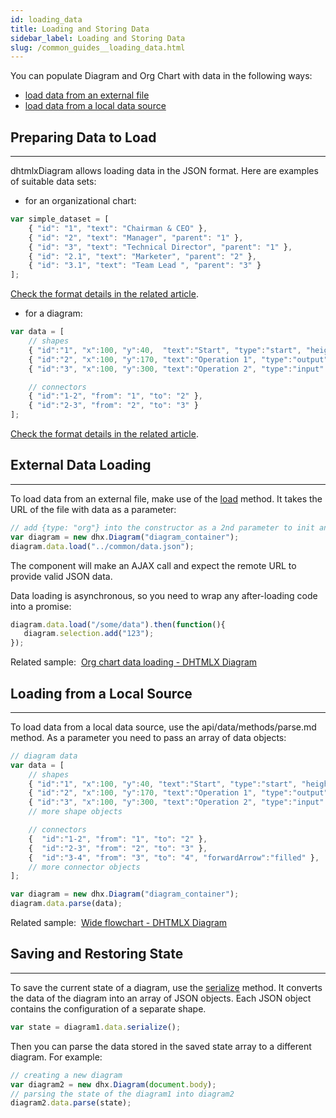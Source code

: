 ```yaml
---
id: loading_data
title: Loading and Storing Data
sidebar_label: Loading and Storing Data
slug: /common_guides__loading_data.html
---
```


You can populate Diagram and Org Chart with data in the following ways:

- [load data from an external file](#external-data-loading)
- [load data from a local data source](#loading-from-a-local-source)

## Preparing Data to Load
-------------------------

dhtmlxDiagram allows loading data in the JSON format. Here are examples of suitable data sets:

- for an organizational chart:

~~~js
var simple_dataset = [
	{ "id": "1", "text": "Chairman & CEO" },
	{ "id": "2", "text": "Manager", "parent": "1" },
	{ "id": "3", "text": "Technical Director", "parent": "1" },
	{ "id": "2.1", "text": "Marketer", "parent": "2" },
	{ "id": "3.1", "text": "Team Lead ", "parent": "3" }
];
~~~

[Check the format details in the related article](orgchart_guides/data_format.md).

- for a diagram:

~~~js
var data = [
	// shapes
	{ "id":"1", "x":100, "y":40,  "text":"Start", "type":"start", "height":50 },
	{ "id":"2", "x":100, "y":170, "text":"Operation 1", "type":"output" },
	{ "id":"3", "x":100, "y":300, "text":"Operation 2", "type":"input" },

	// connectors
	{ "id":"1-2", "from": "1", "to": "2" },
	{ "id":"2-3", "from": "2", "to": "3" }
];
~~~

[Check the format details in the related article](diagram_guides/data_format.md).


## External Data Loading
-------------------

To load data from an external file, make use of the [load](api/data/methods/load.md) method. It takes the URL of the file with data as a parameter:

~~~js
// add {type: "org"} into the constructor as a 2nd parameter to init an org chart
var diagram = new dhx.Diagram("diagram_container");
diagram.data.load("../common/data.json");
~~~

The component will make an AJAX call and expect the remote URL to provide valid JSON data.

Data loading is asynchronous, so you need to wrap any after-loading code into a promise:

~~~js
diagram.data.load("/some/data").then(function(){
   diagram.selection.add("123");
});
~~~

<div style={{textAlign: "center"}}>
    <p>
        Related sample:&nbsp;
        <a href="https://docs.dhtmlx.com/diagram/samples/01_org_chart/06_load.html">
          Org chart data loading - DHTMLX Diagram
        </a>
    </p>
</div>

## Loading from a Local Source
--------------------

To load data from a local data source, use the api/data/methods/parse.md method. As a parameter you need to pass an array of data objects:

~~~js
// diagram data
var data = [
	// shapes
	{ "id":"1", "x":100, "y":40, "text":"Start", "type":"start", "height":50 },
	{ "id":"2", "x":100, "y":170, "text":"Operation 1", "type":"output" },
	{ "id":"3", "x":100, "y":300, "text":"Operation 2", "type":"input" },
	// more shape objects

    // connectors
	{  "id":"1-2", "from": "1", "to": "2" },
	{  "id":"2-3", "from": "2", "to": "3" },
	{  "id":"3-4", "from": "3", "to": "4", "forwardArrow":"filled" },
    // more connector objects
];

var diagram = new dhx.Diagram("diagram_container");
diagram.data.parse(data);
~~~

<div style={{textAlign: "center"}}>
    <p>
        Related sample:&nbsp;
        <a href="https://docs.dhtmlx.com/diagram/samples/03_customization/05_wide_diagram.html">
          Wide flowchart - DHTMLX Diagram
        </a>
    </p>
</div>


## Saving and Restoring State
----------------------------

To save the current state of a diagram, use the [serialize](api/data/methods/serialize.md) method. It converts the data of the diagram into an array of JSON objects.
Each JSON object contains the configuration of a separate shape.

~~~js
var state = diagram1.data.serialize();
~~~

Then you can parse the data stored in the saved state array to a different diagram. For example:

~~~js
// creating a new diagram
var diagram2 = new dhx.Diagram(document.body);
// parsing the state of the diagram1 into diagram2
diagram2.data.parse(state);
~~~
